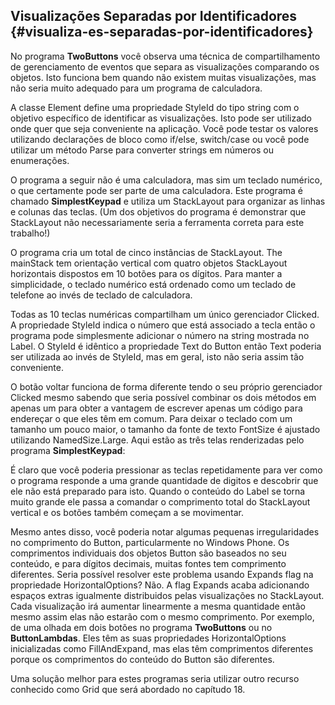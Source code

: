 ## Visualizações Separadas por Identificadores {#visualiza-es-separadas-por-identificadores}

No programa **TwoButtons** você observa uma técnica de compartilhamento de gerenciamento de eventos que separa as visualizações comparando os objetos. Isto funciona bem quando não existem muitas visualizações, mas não seria muito adequado para um programa de calculadora.

A classe Element define uma propriedade StyleId do tipo string com o objetivo específico de identificar as visualizações. Isto pode ser utilizado onde quer que seja conveniente na aplicação. Você pode testar os valores utilizando declarações de bloco como if/else, switch/case ou você pode utilizar um método Parse para converter strings em números ou enumerações.

O programa a seguir não é uma calculadora, mas sim um teclado numérico, o que certamente pode ser parte de uma calculadora. Este programa é chamado **SimplestKeypad** e utiliza um StackLayout para organizar as linhas e colunas das teclas. (Um dos objetivos do programa é demonstrar que StackLayout não necessariamente seria a ferramenta correta para este trabalho!)

O programa cria um total de cinco instâncias de StackLayout. The mainStack tem orientação vertical com quatro objetos StackLayout horizontais dispostos em 10 botões para os dígitos. Para manter a simplicidade, o teclado numérico está ordenado como um teclado de telefone ao invés de teclado de calculadora.

Todas as 10 teclas numéricas compartilham um único gerenciador Clicked. A propriedade StyleId indica o número que está associado a tecla então o programa pode simplesmente adicionar o número na string mostrada no Label. O StyleId é idêntico a propriedade Text do Button então Text poderia ser utilizada ao invés de StyleId, mas em geral, isto não seria assim tão conveniente.

O botão voltar funciona de forma diferente tendo o seu próprio gerenciador Clicked mesmo sabendo que seria possível combinar os dois métodos em apenas um para obter a vantagem de escrever apenas um código para endereçar o que eles têm em comum. Para deixar o teclado com um tamanho um pouco maior, o tamanho da fonte de texto FontSize é ajustado utilizando NamedSize.Large. Aqui estão as três telas renderizadas pelo programa **SimplestKeypad**:

É claro que você poderia pressionar as teclas repetidamente para ver como o programa responde a uma grande quantidade de digitos e descobrir que ele não está preparado para isto. Quando o conteúdo do Label se torna muito grande ele passa a comandar o comprimento total do StackLayout vertical e os botões também começam a se movimentar.

Mesmo antes disso, você poderia notar algumas pequenas irregularidades no comprimento do Button, particularmente no Windows Phone. Os comprimentos individuais dos objetos Button são baseados no seu conteúdo, e para dígitos decimais, muitas fontes tem comprimento diferentes. Seria possível resolver este problema usando Expands flag na propriedade HorizontalOptions? Não. A flag Expands acaba adicionando espaços extras igualmente distribuidos pelas visualizações no StackLayout. Cada visualização irá aumentar linearmente a mesma quantidade então mesmo assim elas não estarão com o mesmo comprimento. Por exemplo, de uma olhada em dois botões no programa **TwoButtons** ou no **ButtonLambdas**. Eles têm as suas propriedades HorizontalOptions inicializadas como FillAndExpand, mas elas têm comprimentos diferentes porque os comprimentos do conteúdo do Button são diferentes.

Uma solução melhor para estes programas seria utilizar outro recurso conhecido como Grid que será abordado no capítudo 18.